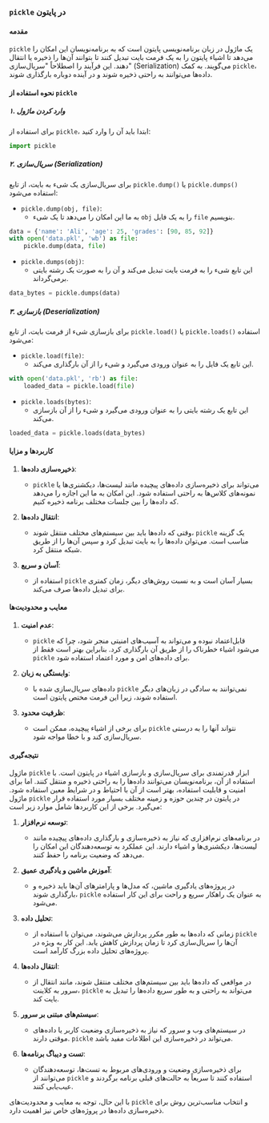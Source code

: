 ###  `pickle` در پایتون

#### مقدمه
`pickle` یک ماژول در زبان برنامه‌نویسی پایتون است که به برنامه‌نویسان این امکان را می‌دهد تا اشیاء پایتون را به یک فرمت بایت تبدیل کنند تا بتوانند آن‌ها را ذخیره یا انتقال دهند. این فرآیند را اصطلاحاً "سریال‌سازی" (Serialization) می‌گویند. به کمک `pickle`، داده‌ها می‌توانند به راحتی ذخیره شوند و در آینده دوباره بارگذاری شوند.

#### نحوه استفاده از `pickle`

##### ۱. وارد کردن ماژول
برای استفاده از `pickle`، ابتدا باید آن را وارد کنید:

```python
import pickle
```

##### ۲. سریال‌سازی (Serialization)
برای سریال‌سازی یک شیء به بایت، از تابع `pickle.dump()` یا `pickle.dumps()` استفاده می‌شود:

- `pickle.dump(obj, file)`:
  - به ما این امکان را می‌دهد تا یک شیء `obj` را به یک فایل `file` بنویسیم.

```python
data = {'name': 'Ali', 'age': 25, 'grades': [90, 85, 92]}
with open('data.pkl', 'wb') as file:
    pickle.dump(data, file)
```

- `pickle.dumps(obj)`:
  - این تابع شیء را به فرمت بایت تبدیل می‌کند و آن را به صورت یک رشته بایتی برمی‌گرداند.

```python
data_bytes = pickle.dumps(data)
```

##### ۳. بازسازی (Deserialization)
برای بازسازی شیء از فرمت بایت، از تابع `pickle.load()` یا `pickle.loads()` استفاده می‌شود:

- `pickle.load(file)`:
  - این تابع یک فایل را به عنوان ورودی می‌گیرد و شیء را از آن بارگذاری می‌کند.

```python
with open('data.pkl', 'rb') as file:
    loaded_data = pickle.load(file)
```

- `pickle.loads(bytes)`:
  - این تابع یک رشته بایتی را به عنوان ورودی می‌گیرد و شیء را از آن بازسازی می‌کند.

```python
loaded_data = pickle.loads(data_bytes)
```

#### کاربردها و مزایا

1. **ذخیره‌سازی داده‌ها**:
   - `pickle` می‌تواند برای ذخیره‌سازی داده‌های پیچیده مانند لیست‌ها، دیکشنری‌ها یا نمونه‌های کلاس‌ها به راحتی استفاده شود. این امکان به ما این اجازه را می‌دهد که داده‌ها را بین جلسات مختلف برنامه ذخیره کنیم.

2. **انتقال داده‌ها**:
   - وقتی که داده‌ها باید بین سیستم‌های مختلف منتقل شوند، `pickle` یک گزینه مناسب است. می‌توان داده‌ها را به بایت تبدیل کرد و سپس آن‌ها را از طریق شبکه منتقل کرد.

3. **آسان و سریع**:
   - استفاده از `pickle` بسیار آسان است و به نسبت روش‌های دیگر، زمان کمتری برای تبدیل داده‌ها صرف می‌کند.

#### معایب و محدودیت‌ها

1. **عدم امنیت**:
   - `pickle` قابل‌اعتماد نبوده و می‌تواند به آسیب‌های امنیتی منجر شود، چرا که می‌شود اشیاء خطرناک را از طریق آن بارگذاری کرد. بنابراین بهتر است فقط از `pickle` برای داده‌های امن و مورد اعتماد استفاده شود.

2. **وابستگی به زبان**:
   - داده‌های سریال‌سازی شده با `pickle` نمی‌توانند به سادگی در زبان‌های دیگر استفاده شوند، زیرا این فرمت مختص پایتون است.

3. **ظرفیت محدود**:
   - برای برخی از اشیاء پیچیده، ممکن است `pickle` نتواند آنها را به درستی سریال‌سازی کند و با خطا مواجه شود.

#### نتیجه‌گیری
ماژول `pickle` ابزار قدرتمندی برای سریال‌سازی و بازسازی اشیاء در پایتون است. با استفاده از آن، برنامه‌نویسان می‌توانند داده‌ها را به راحتی ذخیره و منتقل کنند. اما برای امنیت و قابلیت استفاده، بهتر است از آن با احتیاط و در شرایط معین استفاده شود.
ماژول `pickle` در پایتون در چندین حوزه و زمینه مختلف بسیار مورد استفاده قرار می‌گیرد. برخی از این کاربردها شامل موارد زیر است:

1. **توسعه نرم‌افزار**:
   - در برنامه‌های نرم‌افزاری که نیاز به ذخیره‌سازی و بارگذاری داده‌های پیچیده مانند لیست‌ها، دیکشنری‌ها و اشیاء دارند. این عملکرد به توسعه‌دهندگان این امکان را می‌دهد که وضعیت برنامه را حفظ کنند.

2. **آموزش ماشین و یادگیری عمیق**:
   - در پروژه‌های یادگیری ماشین، که مدل‌ها و پارامترهای آن‌ها باید ذخیره و بارگذاری شوند، `pickle` به عنوان یک راهکار سریع و راحت برای این کار استفاده می‌شود.

3. **تحلیل داده**:
   - زمانی که داده‌ها به طور مکرر پردازش می‌شوند، می‌توان با استفاده از `pickle` آن‌ها را سریال‌سازی کرد تا زمان پردازش کاهش یابد. این کار به ویژه در پروژه‌های تحلیل داده بزرگ کارآمد است.

4. **انتقال داده‌ها**:
   - در مواقعی که داده‌ها باید بین سیستم‌های مختلف منتقل شوند، مانند انتقال از سرور به کلاینت، `pickle` می‌تواند به راحتی و به طور سریع داده‌ها را تبدیل به بایت کند.

5. **سیستم‌های مبتنی بر سرور**:
   - در سیستم‌های وب و سرور که نیاز به ذخیره‌سازی وضعیت کاربر یا داده‌های موقتی دارند. `pickle` می‌تواند در ذخیره‌سازی این اطلاعات مفید باشد.

6. **تست و دیباگ برنامه‌ها**:
   - برای ذخیره‌سازی وضعیت و ورودی‌های مربوط به تست‌ها، توسعه‌دهندگان می‌توانند از `pickle` استفاده کنند تا سریعاً به حالت‌های قبلی برنامه برگردند و عیب‌یابی کنند.

با این حال، توجه به معایب و محدودیت‌های `pickle` و انتخاب مناسب‌ترین روش برای ذخیره‌سازی داده‌ها در پروژه‌های خاص نیز اهمیت دارد. 

